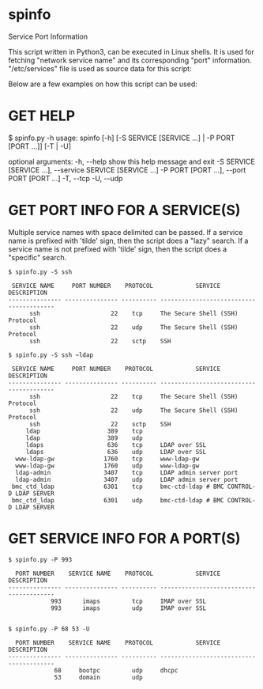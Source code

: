 # spinfo
Service Port Information

This script written in Python3, can be executed in Linux shells. It is used for fetching "network service name" 
and its corresponding "port" information. "/etc/services" file is used as source data for this script:

Below are a few examples on how this script can be used:

GET HELP
========
  $ spinfo.py -h
  usage: spinfo [-h] [-S SERVICE [SERVICE ...] | -P PORT [PORT ...]] [-T | -U]

  optional arguments:
    -h, --help            show this help message and exit
    -S SERVICE [SERVICE ...], --service SERVICE [SERVICE ...]
    -P PORT [PORT ...], --port PORT [PORT ...]
    -T, --tcp
    -U, --udp

GET PORT INFO FOR A SERVICE(S)
==============================
Multiple service names with space delimited can be passed.
If a service name is prefixed with 'tilde' sign, then the script does a "lazy" search. 
If a service name is not prefixed with 'tilde' sign, then the script does a "specific" search.

    $ spinfo.py -S ssh
    
     SERVICE NAME     PORT NUMBER    PROTOCOL            SERVICE DESCRIPTION           
    --------------- --------------- ---------- ----------------------------------------
          ssh                    22    tcp     The Secure Shell (SSH) Protocol         
          ssh                    22    udp     The Secure Shell (SSH) Protocol         
          ssh                    22    sctp    SSH 
          
    $ spinfo.py -S ssh ~ldap

     SERVICE NAME     PORT NUMBER    PROTOCOL            SERVICE DESCRIPTION           
    --------------- --------------- ---------- ----------------------------------------
          ssh                    22    tcp     The Secure Shell (SSH) Protocol         
          ssh                    22    udp     The Secure Shell (SSH) Protocol         
          ssh                    22    sctp    SSH                                     
         ldap                   389    tcp                                             
         ldap                   389    udp                                             
         ldaps                  636    tcp     LDAP over SSL                           
         ldaps                  636    udp     LDAP over SSL                           
      www-ldap-gw              1760    tcp     www-ldap-gw                             
      www-ldap-gw              1760    udp     www-ldap-gw                             
      ldap-admin               3407    tcp     LDAP admin server port                  
      ldap-admin               3407    udp     LDAP admin server port                  
     bmc_ctd_ldap              6301    tcp     bmc-ctd-ldap # BMC CONTROL-D LDAP SERVER
     bmc_ctd_ldap              6301    udp     bmc-ctd-ldap # BMC CONTROL-D LDAP SERVER
     
          
GET SERVICE INFO FOR A PORT(S)
==============================
    $ spinfo.py -P 993

      PORT NUMBER    SERVICE NAME    PROTOCOL            SERVICE DESCRIPTION           
    --------------- --------------- ---------- ----------------------------------------
                993      imaps         tcp     IMAP over SSL                           
                993      imaps         udp     IMAP over SSL  
                

    $ spinfo.py -P 68 53 -U

      PORT NUMBER    SERVICE NAME    PROTOCOL            SERVICE DESCRIPTION           
    --------------- --------------- ---------- ----------------------------------------
                 68     bootpc         udp     dhcpc                                   
                 53     domain         udp 
